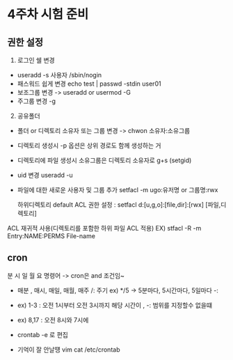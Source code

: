 # 4주차 시험 준비 

## 권한 설정

  1) 로그인 쉘 변경

  - useradd -s 사용자 /sbin/nogin
- 패스워드 쉽게 변경 echo test | passwd -stdin user01 
- 보조그룹 변경 -> useradd or usermod -G 
- 주그룹 변경 -g

2) 공유폴더 

- 폴더 or 디렉토리 소유자 또는 그룹 변경 
-> chwon 소유자:소유그룹
- 디렉토리 생성시 -p 옵션은 상위 경로도 함께 생성하는 거
- 디렉토리에 파일 생성시 소유그룹은 디렉토리 소유자로 g+s (setgid)
- uid 변경 useradd -u 
- 파일에 대한 새로운 사용자 및 그룹 추가 
  setfacl -m ugo:유저명 or 그룹명:rwx 
  
  하위디렉토리 default ACL 권한 설정 
: setfacl d:[u,g,o]:[file,dir]:[rwx] [파일,디렉토리]

ACL 재귀적 사용(디렉토리를 포함한 하위 파일 ACL 적용)
EX) stfacl -R -m Entry:NAME:PERMS File-name

## cron

분 시 일 월 요 명령어 
-> cron은 and 조건임~

-  매분 , 매시, 매일, 매월, 매주 
/: 주기 ex) */5 -> 5분마다, 5시간마다, 5일마다
-: 
- ex) 1-3 : 오전 1시부터 오전 3시까지 해당 시간이
, -: 범위를 지정할수 없을떄 
- ex) 8,17 : 오전 8시와 7시에 

 - crontab -e 로 편집 

- 기억이 잘 안날떙 vim cat /etc/crontab 



  


